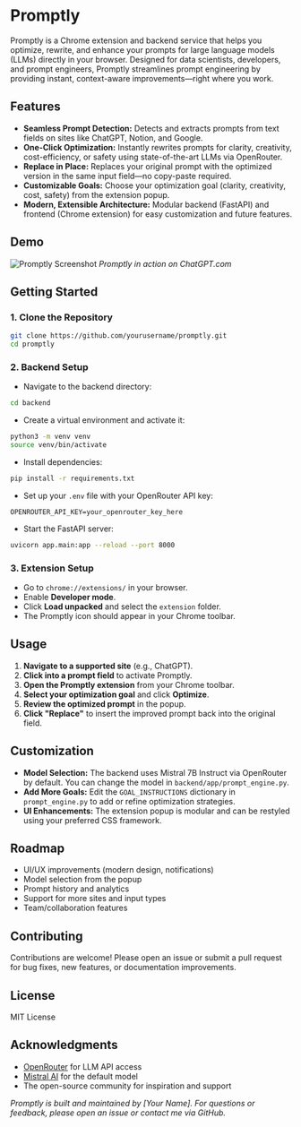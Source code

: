 # Promptly

Promptly is a Chrome extension and backend service that helps you optimize, rewrite, and enhance your prompts for large language models (LLMs) directly in your browser. Designed for data scientists, developers, and prompt engineers, Promptly streamlines prompt engineering by providing instant, context-aware improvements—right where you work.

## Features
* **Seamless Prompt Detection:** Detects and extracts prompts from text fields on sites like ChatGPT, Notion, and Google.
* **One-Click Optimization:** Instantly rewrites prompts for clarity, creativity, cost-efficiency, or safety using state-of-the-art LLMs via OpenRouter.
* **Replace in Place:** Replaces your original prompt with the optimized version in the same input field—no copy-paste required.
* **Customizable Goals:** Choose your optimization goal (clarity, creativity, cost, safety) from the extension popup.
* **Modern, Extensible Architecture:** Modular backend (FastAPI) and frontend (Chrome extension) for easy customization and future features.

## Demo

![Promptly Screenshot](path/to/screenshot.png) *Promptly in action on ChatGPT.com*

## Getting Started

### 1. Clone the Repository
```bash
git clone https://github.com/yourusername/promptly.git
cd promptly
```

### 2. Backend Setup
* Navigate to the backend directory:
```bash
cd backend
```

* Create a virtual environment and activate it:
```bash
python3 -m venv venv
source venv/bin/activate
```

* Install dependencies:
```bash
pip install -r requirements.txt
```

* Set up your `.env` file with your OpenRouter API key:
```
OPENROUTER_API_KEY=your_openrouter_key_here
```

* Start the FastAPI server:
```bash
uvicorn app.main:app --reload --port 8000
```

### 3. Extension Setup
* Go to `chrome://extensions/` in your browser.
* Enable **Developer mode**.
* Click **Load unpacked** and select the `extension` folder.
* The Promptly icon should appear in your Chrome toolbar.

## Usage
1. **Navigate to a supported site** (e.g., ChatGPT).
2. **Click into a prompt field** to activate Promptly.
3. **Open the Promptly extension** from your Chrome toolbar.
4. **Select your optimization goal** and click **Optimize**.
5. **Review the optimized prompt** in the popup.
6. **Click "Replace"** to insert the improved prompt back into the original field.

## Customization
* **Model Selection:** The backend uses Mistral 7B Instruct via OpenRouter by default. You can change the model in `backend/app/prompt_engine.py`.
* **Add More Goals:** Edit the `GOAL_INSTRUCTIONS` dictionary in `prompt_engine.py` to add or refine optimization strategies.
* **UI Enhancements:** The extension popup is modular and can be restyled using your preferred CSS framework.

## Roadmap
* UI/UX improvements (modern design, notifications)
* Model selection from the popup
* Prompt history and analytics
* Support for more sites and input types
* Team/collaboration features

## Contributing

Contributions are welcome! Please open an issue or submit a pull request for bug fixes, new features, or documentation improvements.

## License

MIT License

## Acknowledgments
* [OpenRouter](https://openrouter.ai/) for LLM API access
* [Mistral AI](https://mistral.ai/) for the default model
* The open-source community for inspiration and support

*Promptly is built and maintained by [Your Name]. For questions or feedback, please open an issue or contact me via GitHub.*
